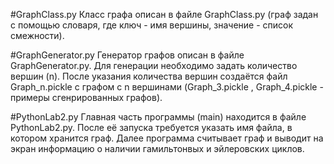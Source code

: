 #GraphClass.py
Класс графа описан в файле GraphClass.py (граф задан с помощью словаря, где ключ - имя вершины, значение - список смежности).

#GraphGenerator.py
Генератор графов описан в файле GraphGenerator.py. Для генерации необходимо задать количество вершин (n). После указания количества вершин создаётся файл Graph_n.pickle с графом с n вершинами (Graph_3.pickle , Graph_4.pickle - примеры сгенрированных графов).

#PythonLab2.py
Главная часть программы (main) находится в файле PythonLab2.py. После её запуска требуется указать имя файла, в котором хранится граф. Далее программа считывает граф и выводит на экран информацию о наличии гамильтонвых и эйлеровских циклов.
